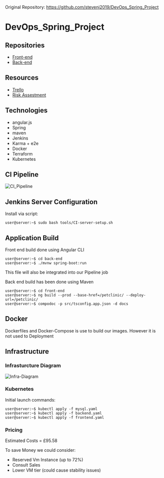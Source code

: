 Original Repository: https://github.com/stevenj2019/DevOps_Spring_Project

# DevOps_Spring_Project

## Repositories 

+ [Front-end](https://github.com/spring-petclinic/spring-petclinic-angular)
+ [Back-end](https://github.com/spring-petclinic/spring-petclinic-rest)

## Resources
+ [Trello](https://trello.com/b/iionyJG6/final-project)
+ [Risk Assestment](https://docs.google.com/spreadsheets/d/1e9dNWcu6ro9YcTkmCDNhyVzRHGwjEr3RxXqMkqxVKZE/edit#gid=0)

## Technologies 
+ angular.js 
+ Spring
+ maven 
+ Jenkins 
+ Karma + e2e
+ Docker 
+ Terraform 
+ Kubernetes

## CI Pipeline

 ![CI_Pipeline](https://imagizer.imageshack.com/img924/5483/RfIR55.png)

## Jenkins Server Configuration 

Install via script:
```console
user@server:~$ sudo bash tools/CI-server-setup.sh
```

## Application Build 

Front end build done using Angular CLI 

```console
user@server:~$ cd back-end
user@server:~$ ./mvnw spring-boot:run
```

This file will also be integrated into our Pipeline job

Back end build has been done using Maven 

```console
user@server:~$ cd front-end
user@server:~$ ng build --prod --base-href=/petclinic/ --deploy-url=/petclinic/
user@server:~$ compodoc -p src/tsconfig.app.json -d docs
```
## Docker 

Dockerfiles and Docker-Compose is use to build our images. However it is not used to Deployment

## Infrastructure 

### Infrasturcture Diagram 
![Infra-Diagram](https://imagizer.imageshack.com/img923/5626/piEWWK.png)

### Kubernetes
Initial launch commands:
 
```console
user@server:~$ kubectl apply -f mysql.yaml
user@server:~$ kubectl apply -f backend.yaml
user@server:~$ kubectl apply -f frontend.yaml
```
### Pricing 

Estimated Costs = £95.58 

To save Money we could consider: 
+ Reserved Vm Instance (up to 72%)
+ Consult Sales
+ Lower VM tier (could cause stability issues)
